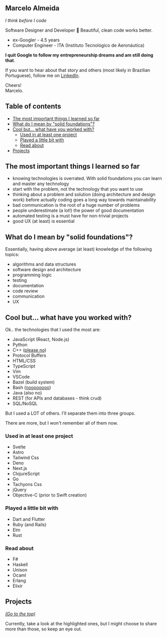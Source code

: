 ## Marcelo Almeida <a name="me"></a>
_I think before I code_

Software Designer and Developer 💎 Beautiful, clean code works better.

- ex-Googler - 4.5 years
- Computer Engineer - ITA (Instituto Tecnológico de Aeronáutica)

**I quit Google to follow my entrepreneurship dreams and am still doing that**.

If you want to hear about that story and others (most likely in Brazilian Portuguese), follow me on [LinkedIn](https://www.linkedin.com/in/marcelocra/).

Cheers!\
Marcelo.

## Table of contents <a name="toc"></a>

- [The most important things I learned so far](#imp)
- [What do I mean by "solid foundations"?](#solid)
- [Cool but... what have you worked with?](#tech)
    - [Used in at least one project](#project)
    - [Played a little bit with](#played)
    - [Read about](#read-about)
- [Projects](#projects)

## The most important things I learned so far <a name="imp"></a>

- knowing technologies is overrated. With solid foundations you can learn and master any technology
- start with the problem, not the technology that you want to use
- thinking about a problem and solution (doing architecture and design work) before actually coding goes a long way towards maintainability
- bad communication is the root of a huge number of problems
- people underestimate (a lot!) the power of good documentation
- automated testing is a must have for non-trivial projects
- good UX (at least) is essential

## What do I mean by "solid foundations"? <a name="solid"></a>

Essentially, having above average (at least) knowledge of the following topics:

- algorithms and data structures
- software design and architecture
- programming logic
- testing
- documentation
- code review
- communication
- UX

## Cool but... what have you worked with? <a name="tech"></a>

Ok.. the technologies that I used the most are:

- JavaScript (React, Node.js)
- Python
- C++ ([please no](https://www.youtube.com/watch?v=umDr0mPuyQc))
- Protocol Buffers
- HTML/CSS
- TypeScript
- Vim
- VSCode
- Bazel (build system)
- Bash ([noooooooo](https://www.youtube.com/watch?v=umDr0mPuyQc))
- Java (also no)
- REST (for APIs and databases - think crud)
- SQL/NoSQL

But I used a LOT of others. I'll separate them into three groups.

There are more, but I won't remember all of them now.

### Used in at least one project <a name="project"></a>

- Svelte
- Astro
- Tailwind Css
- Deno
- Next.js
- ClojureScript
- Go
- Tachyons Css
- jQuery
- Objective-C (prior to Swift creation)

### Played a little bit with <a name="played"></a>

- Dart and Flutter
- Ruby (and Rails)
- Elm
- Rust

### Read about <a name="read-about"></a>

- F#
- Haskell
- Unison
- Ocaml
- Erlang
- Elixir

## Projects <a name="projects"></a>
_[(Go to the top)](#me)_

Currently, take a look at the highlighted ones, but I might choose to share more than those, so keep an eye out.
